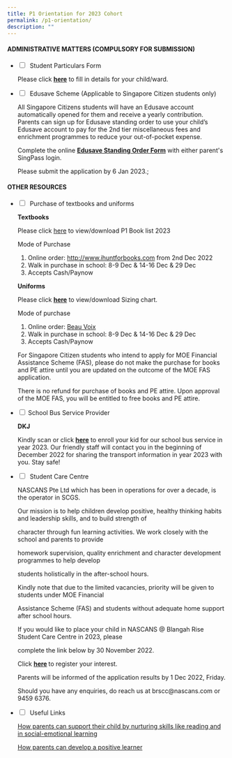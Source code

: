 ```yaml
---
title: P1 Orientation for 2023 Cohort
permalink: /p1-orientation/
description: ""
---
```

<h4><strong>ADMINISTRATIVE MATTERS (COMPULSORY FOR SUBMISSION)</strong></h4>
<ul class="jekyllcodex_accordion">
<li>
<input type="checkbox" id="accordion1">
 <label for="accordion1">Student Particulars Form</label>
<div>
<p>Please click&nbsp;<a href="https://go.gov.sg/brpsstudentparticulars"><strong>here</strong></a>&nbsp;to fill in details for your child/ward.</p>
</div>
</li>
<li>
<input type="checkbox" id="accordion2">
 <label for="accordion2">Edusave Scheme (Applicable to Singapore Citizen students only)</label>
<div>
<p>All Singapore Citizens students will have an Edusave account automatically opened for them and receive a yearly contribution. Parents can sign up for Edusave standing order to use your child&rsquo;s Edusave account to pay for the 2nd&nbsp;tier miscellaneous fees and enrichment programmes to reduce your out-of-pocket expense.&nbsp;</p>
<p>Complete the online&nbsp;<a href="https://form.gov.sg/#!/5be24a1bb3f842000fdc4e59"><strong>Edusave Standing Order Form</strong></a>&nbsp;with either parent's SingPass login.</p>
<p>Please submit the application by 6 Jan 2023.;</p>
</div>
</li>
</ul>
<h4><strong>OTHER RESOURCES</strong></h4>
<ul class="jekyllcodex_accordion">
<li>
<input type="checkbox" id="accordion3">
 <label for="accordion3">Purchase of textbooks and uniforms</label>
<div>
<p><strong>Textbooks</strong></p>
<p>Please click&nbsp;<a href="/files/D1.pdf">here</a>&nbsp;to view/download P1 Book list 2023</p>
<p>Mode of Purchase</p>
<ol>
<li>Online order:&nbsp;<a href="http://www.ihuntforbooks.com/">http://www.ihuntforbooks.com</a>&nbsp;from 2nd Dec 2022</li>
<li>Walk in purchase in school: 8-9 Dec &amp; 14-16 Dec &amp; 29 Dec</li>
<li>Accepts Cash/Paynow</li>
</ol>
<p><strong>Uniforms</strong></p>
<p>Please click&nbsp;<a href="/files/A1.pdf"><strong>here</strong></a>&nbsp;to view/download Sizing chart.</p>
<p>Mode of purchase</p>
<ol>
<li>Online order:&nbsp;<a href="https://beauvoix.com/">Beau Voix</a></li>
<li>Walk in purchase in school: 8-9 Dec &amp; 14-16 Dec &amp; 29 Dec</li>
<li>Accepts Cash/Paynow</li>
</ol>
<p>For Singapore Citizen students who intend to apply for MOE Financial Assistance Scheme (FAS), please do not make the purchase for books and PE attire until you are updated on the outcome of the MOE FAS application.</p>
<p>There is no refund for purchase of books and PE attire. Upon approval of the MOE FAS, you will be entitled to free books and PE attire.</p>
</div>
</li>
<li>
<input type="checkbox" id="accordion5">
<label for="accordion5">School Bus Service Provider</label>
<div>
<p><strong>DKJ</strong></p>
<p>Kindly scan or click&nbsp;<strong><a href="https://forms.gle/b6LvkFbpy5nT1Ls3A">here</a></strong>&nbsp;to enroll your kid for our school bus service in year 2023. Our friendly staff will contact you in the beginning of December 2022 for sharing the transport information in year 2023 with you. Stay safe!</p>
</div>
</li>
<li>
<input type="checkbox" id="accordion6">
 <label for="accordion6">Student Care Centre</label>
<div>
<p>NASCANS Pte Ltd which has been in operations for over a decade, is the operator in SCGS.</p>
<p>Our mission is to help children develop positive, healthy thinking habits and leadership skills, and to build strength of</p>
<p>character through fun learning activities. We work closely with the school and parents to provide</p>
<p>homework supervision, quality enrichment and character development programmes to help develop</p>
<p>students holistically in the after-school hours.</p>
<p>Kindly note that due to the limited vacancies, priority will be given to students under MOE Financial</p>
<p>Assistance Scheme (FAS) and students without adequate home support after school hours.</p>
<p>If you would like to place your child in NASCANS @ Blangah Rise Student Care Centre in 2023, please</p>
<p>complete the link below by 30 November 2022.</p>
<p>Click&nbsp;<strong><a href="https://v2.taidii.com/enquiry/publicec/nascans/?center=36oYBncS9pVYK9idoOp2utFmFUZM7xdJBmRFLzQ7S9M=">here</a>&nbsp;</strong>to register your interest.</p>
<p>Parents will be informed of the application results by 1 Dec 2022, Friday.</p>
<p>Should you have any enquiries, do reach us at brscc@nascans.com or 9459 6376.</p>
</div>
</li>
<li>
<input type="checkbox" id="accordion7">
 <label for="accordion7">Useful Links</label>
<div>
<p><a href="/files/B1.pdf">How parents can support their child by nurturing skills like reading and in social-emotional learning</a></p>
<p><a href="/files/C1.pdf">How parents can develop a positive learner</a></p>
</div>
</li>
</ul>
